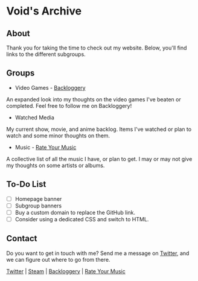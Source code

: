 # Void's Archive

## About
Thank you for taking the time to check out my website. Below, you'll find links to the different subgroups. 

## Groups
- Video Games - [Backloggery](https://www.backloggery.com/QueenRaven29)
    
An expanded look into my thoughts on the video games I've beaten or completed. Feel free to follow me on Backloggery!

- Watched Media
    
My current show, movie, and anime backlog. Items I've watched or plan to watch and some minor thoughts on them. 

- Music - [Rate Your Music](https://rateyourmusic.com/~voidgazer_jamie)
    
A collective list of all the music I have, or plan to get. I may or may not give my thoughts on some artists or albums. 

## To-Do List

- [ ] Homepage banner
- [ ] Subgroup banners
- [ ] Buy a custom domain to replace the GitHub link.
- [ ] Consider using a dedicated CSS and switch to HTML. 

## Contact
Do you want to get in touch with me? Send me a message on [Twitter](https://twitter.com/jamieofthevoid), and we can figure out where to go from there.

[Twitter](https://twitter.com/jamieofthevoid) | [Steam](https://steamcommunity.com/id/queenofthevoid/) | [Backloggery](https://www.backloggery.com/QueenRaven29) | [Rate Your Music](https://rateyourmusic.com/~voidgazer_jamie)